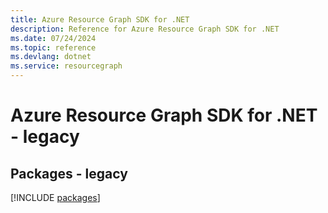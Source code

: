 ```yaml
---
title: Azure Resource Graph SDK for .NET
description: Reference for Azure Resource Graph SDK for .NET
ms.date: 07/24/2024
ms.topic: reference
ms.devlang: dotnet
ms.service: resourcegraph
---
```

# Azure Resource Graph SDK for .NET - legacy
## Packages - legacy
[!INCLUDE [packages](resource-graph-index.md)]